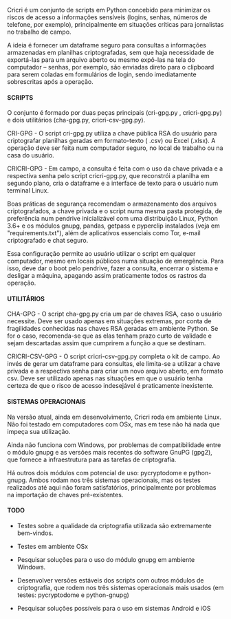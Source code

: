 Cricri é um conjunto de scripts em Python concebido para minimizar os riscos de acesso a informações sensíveis (logins, senhas, números de telefone, por exemplo), principalmente em situações críticas para jornalistas no trabalho de campo.

A ideia é fornecer um dataframe seguro para consultas a informações armazenadas em planilhas criptografadas, sem que haja necessidade de exportá-las para um arquivo aberto ou mesmo expô-las na tela do computador – senhas, por exemplo, são enviadas direto para o clipboard para serem coladas em formulários de login, sendo imediatamente sobrescritas após a operação.

#### SCRIPTS
O conjunto é formado por duas peças principais (cri-gpg.py , cricri-gpg.py) e dois utilitários (cha-gpg.py, cricri-csv-gpg.py).

CRI-GPG - O script cri-gpg.py utiliza a chave pública RSA do usuário para criptografar planilhas geradas em formato-texto ( .csv) ou Excel (.xlsx). A operação deve ser feita num computador seguro, no local de trabalho ou na casa do usuário.

CRICRI-GPG - Em campo, a consulta é feita com o uso da chave privada e a respectiva senha pelo script cricri-gpg.py, que reconstrói a planilha em segundo plano, cria o dataframe e a interface de texto para o usuário num terminal Linux.

Boas práticas de segurança recomendam o armazenamento dos arquivos criptografados, a chave privada e o script numa mesma pasta protegida, de preferência num pendrive inicializável com uma distribuição Linux, Python 3.6+ e os módulos gnupg, pandas, getpass e pyperclip instalados (veja em "requirements.txt"), além de aplicativos essenciais como Tor, e-mail criptografado e chat seguro.

Essa configuração permite ao usuário utilizar o script em qualquer computador, mesmo em locais públicos numa situação de emergência. Para isso, deve dar o boot pelo pendrive, fazer a consulta, encerrar o sistema e desligar a máquina, apagando assim praticamente todos os rastros da operação.

#### UTILITÁRIOS
CHA-GPG - O script cha-gpg.py cria um par de chaves RSA, caso o usuário necessite. Deve ser usado apenas em situações extremas, por conta de fragilidades conhecidas nas chaves RSA geradas em ambiente Python. Se for o caso, recomenda-se que as elas tenham prazo curto de validade e sejam descartadas assim que cumprirem a função a que se destinam.

CRICRI-CSV-GPG - O script cricri-csv-gpg.py completa o kit de campo. Ao invés de gerar um dataframe para consultas, ele limita-se a utilizar a chave privada e a respectiva senha para criar um novo arquivo aberto, em formato csv. Deve ser utilizado apenas nas situações em que o usuário tenha certeza de que o risco de acesso indesejável é praticamente inexistente.


#### SISTEMAS OPERACIONAIS
Na versão atual, ainda em desenvolvimento, Cricri roda em ambiente Linux. Não foi testado em computadores com OSx, mas em tese não há nada que impeça sua utilização.

Ainda não funciona com Windows, por problemas de compatibilidade entre o módulo gnupg e as versões mais recentes do software GnuPG (gpg2), que fornece a infraestrutura para as tarefas de criptografia.

Há outros dois módulos com potencial de uso: pycryptodome e python-gnupg. Ambos rodam nos três sistemas operacionais, mas os testes realizados até aqui não foram satisfatórios, principalmente por problemas na importação de chaves pré-existentes.

#### TODO
- Testes sobre a qualidade da criptografia utilizada são extremamente bem-vindos.

- Testes em ambiente OSx

- Pesquisar soluções para o uso do módulo gnupg em ambiente Windows.

- Desenvolver versões estáveis dos scripts com outros módulos de criptografia, que rodem nos três sistemas operacionais mais usados (em testes: pycryptodome e python-gnupg)

- Pesquisar soluções possíveis para o uso em sistemas Android e iOS
